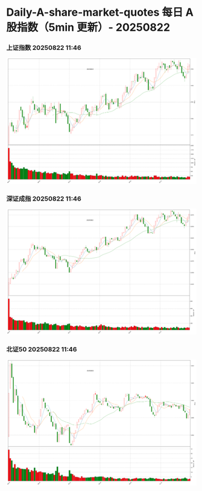 
# Daily-A-share-market-quotes 每日 A 股指数（5min 更新）- 20250822

### 上证指数 20250822 11:46
![](./fig/2025/8/20250822-sh000001.png)

### 深证成指 20250822 11:46
![](./fig/2025/8/20250822-sz399001.png)

### 北证50 20250822 11:46
![](./fig/2025/8/20250822-bj899050.png)
